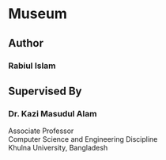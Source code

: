 # Museum

## Author
### Rabiul Islam

## Supervised By
### Dr. Kazi Masudul Alam
Associate Professor
<br/>Computer Science and Engineering Discipline
<br/>Khulna University, Bangladesh
